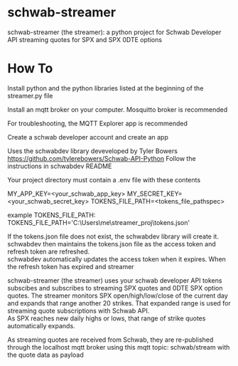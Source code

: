 # schwab-streamer
schwab-streamer (the streamer): a python project for Schwab Developer API streaming quotes for SPX and SPX 0DTE options

# How To
Install python and the python libraries listed at the beginning of the streamer.py file

Install an mqtt broker on your computer.  Mosquitto broker is recommended

For troubleshooting, the MQTT Explorer app is recommended

Create a schwab developer account and create an app

Uses the schwabdev library deveveloped by Tyler Bowers
https://github.com/tylerebowers/Schwab-API-Python
Follow the instructions in schwabdev README

Your project directory must contain a .env file with these contents

MY_APP_KEY=<your_schwab_app_key>
MY_SECRET_KEY=<your_schwab_secret_key>
TOKENS_FILE_PATH=<tokens_file_pathspec>

example TOKENS_FILE_PATH: 
TOKENS_FILE_PATH='C:\Users\me\streamer_proj\tokens.json'

If the tokens.json file does not exist, the schwabdev library will create it.
schwabdev then maintains the tokens.json file as the access token and refresh token are refreshed.  
schwabdev automatically updates the access token when it expires.
When the refresh token has expired and streamer

schwab-streamer (the streamer) uses your schwab developer API tokens subscibes and subscribes to streaming 
SPX quotes and 0DTE SPX option quotes. The streamer monitors SPX open/high/low/close of the current day and 
expands that range another 20 strikes.  That expanded range is used for streaming quote subscriptions with Schwab API.  
As SPX reaches new daily highs or lows, that range of strike quotes automatically expands. 

As streaming quotes are received from Schwab, they are re-published through the localhost mqtt broker using this mqtt topic:
schwab/stream
with the quote data as payload

